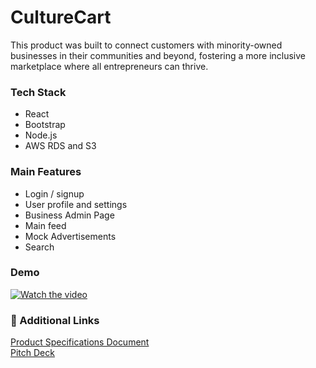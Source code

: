  
# CultureCart 

This product was built to connect customers with minority-owned businesses in their communities and beyond, fostering a more inclusive marketplace where all entrepreneurs can thrive.

### Tech Stack 

* React
* Bootstrap
* Node.js
* AWS RDS and S3

### Main Features 

* Login / signup
* User profile and settings
* Business Admin Page
* Main feed
* Mock Advertisements
* Search

### Demo

[![Watch the video](https://i.ytimg.com/an_webp/kSQ5ea9SE4k/mqdefault_6s.webp?du=3000&sqp=CMnCvroG&rs=AOn4CLAUUeEpJFxQmm6B9ZB3ETO3naXT9A)](https://youtu.be/kSQ5ea9SE4k?si=JFzPcGF73bskNj8Q)


### 🔗 Additional Links 
<a href="https://docs.google.com/document/d/1-n7H-DN_r-_ESK-aM5_sPAaQ7jcznAK3Hjk6vZ2N2So/edit?usp=sharing" target="_blank">Product Specifications Document</a>\
<a href="https://docs.google.com/presentation/d/1iiuXll8ytSkV1uCb4VuFgeaL9G5AyYs80pBJsvVd2ag/edit?usp=sharing" target="_blank">Pitch Deck</a>
